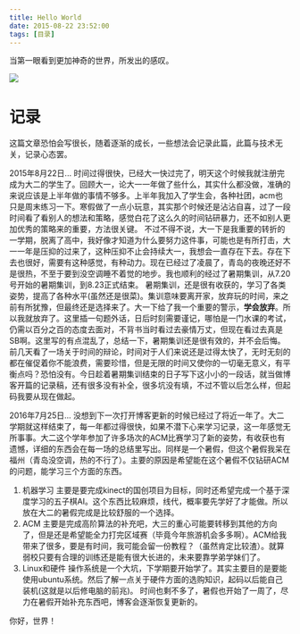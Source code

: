 ```yaml
---
title: Hello World
date: 2015-08-22 23:52:00
tags: [目录]
---
```

当第一眼看到更加神奇的世界，所发出的感叹。

![](http://oava57hou.bkt.clouddn.com/hello-world.jpg)
<!--more-->
# 记录
这篇文章恐怕会写很长，随着逐渐的成长，一些想法会记录此篇，此篇与技术无关，记录心态罢。

2015年8月22日...
时间过得很快，已经大一快过完了，明天这个时候我就注册完成为大二的学生了。回顾大一，论大一一年做了些什么，其实什么都没做，准确的来说应该是上半年做的事情不够多。上半年我加入了学生会，各种社团，acm也只是周末练习一下。寒假做了一点小玩意，其实那个时候还是沾沾自喜，过了一段时间看了看别人的想法和策略，感觉白花了这么久的时间钻研暴力，还不如别人更加优秀的策略来的重要，方法很关键。
不过不得不说，大一下是我重要的转折的一学期，脱离了高中，我好像才知道为什么要努力这件事，可能也是有所打击，大一一年是压抑的过来了，这种压抑不止会持续大一，我想会一直存在下去。存在下去也很好，需要有这种感觉，有种动力。现在已经过了凌晨了，青岛的夜晚还好不是很热，不至于要到没空调睡不着觉的地步。我也顺利的经过了暑期集训，从7.20号开始的暑期集训，到8.23正式结束。
暑期集训，还是很有收获的，学习了各类姿势，提高了各种水平(虽然还是很菜)。集训意味要离开家，放弃玩的时间，来之前有所犹豫，但最终还是选择来了。大一下给了我一个重要的警示，**学会放弃**。所以我就放弃了。这里插一句题外话，日后时刻需要谨记，哪怕是一门水课的考试，仍需以百分之百的态度去面对，不背书当时看过去豪情万丈，但现在看过去真是SB啊。这里写的有点混乱了，总结一下，暑期集训还是很有效的，并不会后悔。
前几天看了一场关于时间的辩论，时间对于人们来说还是过得太快了，无时无刻的都在催促着你不能浪费，需要珍惜，但是无限的时间又使你的一切毫无意义，有平衡点吗？恐怕没有。今日趁着暑期集训结束的日子写下这小小的一段话，就当做博客开篇的记录稿，还有很多没有补全，很多坑没有填，不过不管以后怎么样，但起码我要从现在做起。

2016年7月25日...
没想到下一次打开博客更新的时候已经过了将近一年了。大二学期就这样结束了，每一年都过得很快，如果不潜下心来学习记录，这一年感觉无所事事。大二这个学年参加了许多场次的ACM比赛学习了新的姿势，有收获也有遗憾，详细的东西会在每一场的总结里写出。同样是一个暑假，但这个暑假我呆在福州（青岛没空调，热的不行了）。主要的原因是希望能在这个暑假不仅钻研ACM的问题，能学习三个方面的东西。
1. 机器学习
主要是要完成kinect的国创项目为目标，同时还希望完成一个基于深度学习的五子棋AI。这个东西比较麻烦，线代，概率要先学好了才能做。所以放在大二的暑假完成是比较舒服的一个选择。
2. ACM
主要是完成高阶算法的补充吧，大三的重心可能要转移到其他的方向了，但是还是希望能全力打完区域赛（毕竟今年旅游机会多多啊）。ACM给我带来了很多，要是有时间，我可能会留一份教程？（虽然肯定比较渣）。就算弱校只要有合理的训练还是能有很大长进的，未来要靠学弟学妹们了。
3. Linux和硬件
操作系统是一个大坑，下学期要开始学了。其实主要目的是要能使用ubuntu系统。然后了解一点关于硬件方面的选购知识，起码以后能自己装机(这就是以后修电脑的前兆)。
时间也剩不多了，暑假也开始了一周了，尽力在暑假开始补充东西吧，博客会逐渐恢复更新的。

你好，世界！